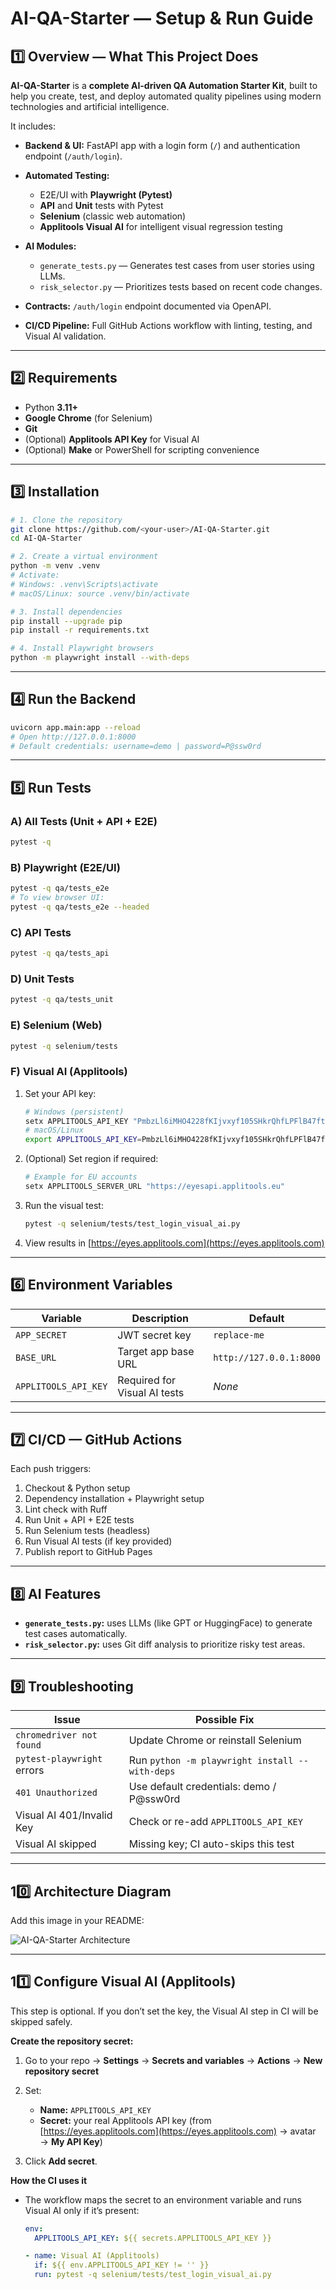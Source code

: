 # AI-QA-Starter — Setup & Run Guide

## 1️⃣ Overview — What This Project Does

**AI-QA-Starter** is a **complete AI-driven QA Automation Starter Kit**, built to help you create, test, and deploy automated quality pipelines using modern technologies and artificial intelligence.

It includes:

* **Backend & UI:** FastAPI app with a login form (`/`) and authentication endpoint (`/auth/login`).
* **Automated Testing:**

  * E2E/UI with **Playwright (Pytest)**
  * **API** and **Unit** tests with Pytest
  * **Selenium** (classic web automation)
  * **Applitools Visual AI** for intelligent visual regression testing
* **AI Modules:**

  * `generate_tests.py` — Generates test cases from user stories using LLMs.
  * `risk_selector.py` — Prioritizes tests based on recent code changes.
* **Contracts:** `/auth/login` endpoint documented via OpenAPI.
* **CI/CD Pipeline:** Full GitHub Actions workflow with linting, testing, and Visual AI validation.

---

## 2️⃣ Requirements

* Python **3.11+**
* **Google Chrome** (for Selenium)
* **Git**
* (Optional) **Applitools API Key** for Visual AI
* (Optional) **Make** or PowerShell for scripting convenience

---

## 3️⃣ Installation

```bash
# 1. Clone the repository
git clone https://github.com/<your-user>/AI-QA-Starter.git
cd AI-QA-Starter

# 2. Create a virtual environment
python -m venv .venv
# Activate:
# Windows: .venv\Scripts\activate
# macOS/Linux: source .venv/bin/activate

# 3. Install dependencies
pip install --upgrade pip
pip install -r requirements.txt

# 4. Install Playwright browsers
python -m playwright install --with-deps
```

---

## 4️⃣ Run the Backend

```bash
uvicorn app.main:app --reload
# Open http://127.0.0.1:8000
# Default credentials: username=demo | password=P@ssw0rd
```

---

## 5️⃣ Run Tests

### A) All Tests (Unit + API + E2E)

```bash
pytest -q
```

### B) Playwright (E2E/UI)

```bash
pytest -q qa/tests_e2e
# To view browser UI:
pytest -q qa/tests_e2e --headed
```

### C) API Tests

```bash
pytest -q qa/tests_api
```

### D) Unit Tests

```bash
pytest -q qa/tests_unit
```

### E) Selenium (Web)

```bash
pytest -q selenium/tests
```

### F) Visual AI (Applitools)

1. Set your API key:

   ```bash
   # Windows (persistent)
   setx APPLITOOLS_API_KEY "PmbzLl6iMHO4228fKIjvxyf105SHkrQhfLPFlB47ftNpU110"
   # macOS/Linux
   export APPLITOOLS_API_KEY=PmbzLl6iMHO4228fKIjvxyf105SHkrQhfLPFlB47ftNpU110
   ```
2. (Optional) Set region if required:

   ```bash
   # Example for EU accounts
   setx APPLITOOLS_SERVER_URL "https://eyesapi.applitools.eu"
   ```
3. Run the visual test:

   ```bash
   pytest -q selenium/tests/test_login_visual_ai.py
   ```
4. View results in [https://eyes.applitools.com](https://eyes.applitools.com)

---

## 6️⃣ Environment Variables

| Variable             | Description                  | Default                 |
| -------------------- | ---------------------------- | ----------------------- |
| `APP_SECRET`         | JWT secret key               | `replace-me`            |
| `BASE_URL`           | Target app base URL          | `http://127.0.0.1:8000` |
| `APPLITOOLS_API_KEY` | Required for Visual AI tests | *None*                  |

---

## 7️⃣ CI/CD — GitHub Actions

Each push triggers:

1. Checkout & Python setup
2. Dependency installation + Playwright setup
3. Lint check with Ruff
4. Run Unit + API + E2E tests
5. Run Selenium tests (headless)
6. Run Visual AI tests (if key provided)
7. Publish report to GitHub Pages

---

## 8️⃣ AI Features

* **`generate_tests.py`:** uses LLMs (like GPT or HuggingFace) to generate test cases automatically.
* **`risk_selector.py`:** uses Git diff analysis to prioritize risky test areas.

---

## 9️⃣ Troubleshooting

| Issue                      | Possible Fix                                   |
| -------------------------- | ---------------------------------------------- |
| `chromedriver not found`   | Update Chrome or reinstall Selenium            |
| `pytest-playwright` errors | Run `python -m playwright install --with-deps` |
| `401 Unauthorized`         | Use default credentials: demo / P@ssw0rd       |
| Visual AI 401/Invalid Key  | Check or re-add `APPLITOOLS_API_KEY`           |
| Visual AI skipped          | Missing key; CI auto-skips this test           |

---

## 10️⃣ Architecture Diagram

Add this image in your README:

![AI-QA-Starter Architecture](docs/AI-QA-Starter-Architecture.png)

---

## 11️⃣ Configure Visual AI (Applitools)

This step is optional. If you don’t set the key, the Visual AI step in CI will be skipped safely.

**Create the repository secret:**

1. Go to your repo → **Settings** → **Secrets and variables** → **Actions** → **New repository secret**
2. Set:

   * **Name:** `APPLITOOLS_API_KEY`
   * **Secret:** your real Applitools API key (from [https://eyes.applitools.com](https://eyes.applitools.com) → avatar → **My API Key**)
3. Click **Add secret**.

**How the CI uses it**

* The workflow maps the secret to an environment variable and runs Visual AI only if it’s present:

  ```yaml
  env:
    APPLITOOLS_API_KEY: ${{ secrets.APPLITOOLS_API_KEY }}

  - name: Visual AI (Applitools)
    if: ${{ env.APPLITOOLS_API_KEY != '' }}
    run: pytest -q selenium/tests/test_login_visual_ai.py
  ```
